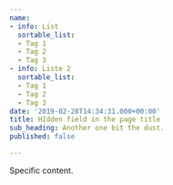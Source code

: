 ```yaml
---
name:
- info: List
  sortable_list:
  - Tag 1
  - Tag 2
  - Tag 3
- info: Liste 2
  sortable_list:
  - Tag 1
  - Tag 2
  - Tag 3
date: '2019-02-28T14:34:31.000+00:00'
title: HIdden field in the page title
sub_heading: Another one bit the dust.
published: false

---
```

Specific content.